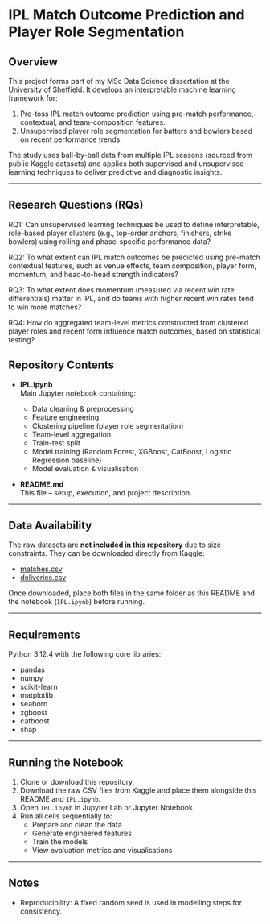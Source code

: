 # IPL Match Outcome Prediction and Player Role Segmentation

## Overview
This project forms part of my MSc Data Science dissertation at the University of Sheffield. 
It develops an interpretable machine learning framework for:

1. Pre-toss IPL match outcome prediction using pre-match performance, contextual, and team-composition features.  
2. Unsupervised player role segmentation for batters and bowlers based on recent performance trends.  

The study uses ball-by-ball data from multiple IPL seasons (sourced from public Kaggle datasets) and applies both supervised and unsupervised learning techniques to deliver predictive and diagnostic insights.

---

## Research Questions (RQs)
RQ1: Can unsupervised learning techniques be used to define interpretable, role-based player clusters (e.g., top-order anchors, finishers, strike bowlers) using rolling and phase-specific performance data?

RQ2: To what extent can IPL match outcomes be predicted using pre-match contextual features, such as venue effects, team composition, player form, momentum, and head-to-head strength indicators?

RQ3: To what extent does momentum (measured via recent win rate differentials) matter in IPL, and do teams with higher recent win rates tend to win more matches?

RQ4: How do aggregated team-level metrics constructed from clustered player roles and recent form influence match outcomes, based on statistical testing?

## Repository Contents
- **IPL.ipynb**  
  Main Jupyter notebook containing:  
  - Data cleaning & preprocessing  
  - Feature engineering  
  - Clustering pipeline (player role segmentation)  
  - Team-level aggregation  
  - Train-test split  
  - Model training (Random Forest, XGBoost, CatBoost, Logistic Regression baseline)  
  - Model evaluation & visualisation  

- **README.md**  
  This file – setup, execution, and project description.  

---

## Data Availability
The raw datasets are **not included in this repository** due to size constraints. They can be downloaded directly from Kaggle:  

- [matches.csv](https://www.kaggle.com/datasets/patrickb1912/ipl-complete-dataset-20082020?select=matches.csv)  
- [deliveries.csv](https://www.kaggle.com/datasets/patrickb1912/ipl-complete-dataset-20082020?select=deliveries.csv)  

Once downloaded, place both files in the same folder as this README and the notebook (`IPL.ipynb`) before running.

---

## Requirements
Python 3.12.4 with the following core libraries:  
- pandas  
- numpy  
- scikit-learn  
- matplotlib  
- seaborn  
- xgboost  
- catboost  
- shap  

---

## Running the Notebook
1. Clone or download this repository.
2. Download the raw CSV files from Kaggle and place them alongside this README and `IPL.ipynb`.  
3. Open `IPL.ipynb` in Jupyter Lab or Jupyter Notebook.  
4. Run all cells sequentially to:  
   - Prepare and clean the data  
   - Generate engineered features  
   - Train the models  
   - View evaluation metrics and visualisations  

---

## Notes
- Reproducibility: A fixed random seed is used in modelling steps for consistency.  
